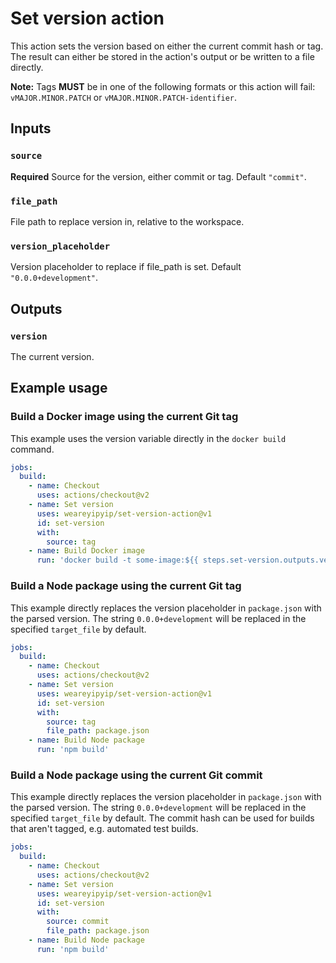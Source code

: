 # Set version action

This action sets the version based on either the current commit hash or tag.
The result can either be stored in the action's output or be written to a file directly.

**Note:** Tags **MUST** be in one of the following formats or this action will fail: `vMAJOR.MINOR.PATCH` or `vMAJOR.MINOR.PATCH-identifier`.

## Inputs

### `source`

**Required** Source for the version, either commit or tag. Default `"commit"`.

### `file_path`

File path to replace version in, relative to the workspace.

### `version_placeholder`

Version placeholder to replace if file_path is set. Default `"0.0.0+development"`.

## Outputs

### `version`

The current version.

## Example usage

### Build a Docker image using the current Git tag

This example uses the version variable directly in the `docker build` command.

```yaml
jobs:
  build:
    - name: Checkout
      uses: actions/checkout@v2
    - name: Set version
      uses: weareyipyip/set-version-action@v1
      id: set-version
      with:
        source: tag
    - name: Build Docker image
      run: 'docker build -t some-image:${{ steps.set-version.outputs.version }}'
```

### Build a Node package using the current Git tag

This example directly replaces the version placeholder in `package.json` with the parsed version. The string `0.0.0+development` will be replaced in the specified `target_file` by default.

```yaml
jobs:
  build:
    - name: Checkout
      uses: actions/checkout@v2
    - name: Set version
      uses: weareyipyip/set-version-action@v1
      id: set-version
      with:
        source: tag
        file_path: package.json
    - name: Build Node package
      run: 'npm build'
```

### Build a Node package using the current Git commit

This example directly replaces the version placeholder in `package.json` with the parsed version. The string `0.0.0+development` will be replaced in the specified `target_file` by default. The commit hash can be used for builds that aren't tagged, e.g. automated test builds.

```yaml
jobs:
  build:
    - name: Checkout
      uses: actions/checkout@v2
    - name: Set version
      uses: weareyipyip/set-version-action@v1
      id: set-version
      with:
        source: commit
        file_path: package.json
    - name: Build Node package
      run: 'npm build'
```
